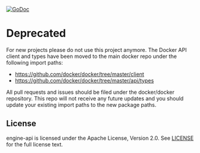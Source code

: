 [![GoDoc](https://godoc.org/github.com/docker/engine-api?status.svg)](https://godoc.org/github.com/docker/engine-api)

# Deprecated

For new projects please do not use this project anymore.  The Docker API client and types have been moved
to the main docker repo under the following import paths:

* https://github.com/docker/docker/tree/master/client
* https://github.com/docker/docker/tree/master/api/types

All pull requests and issues should be filed under the docker/docker repository.
This repo will not receive any future updates and you should update your existing import 
paths to the new package paths.

## License

engine-api is licensed under the Apache License, Version 2.0. See [LICENSE](LICENSE) for the full license text.
